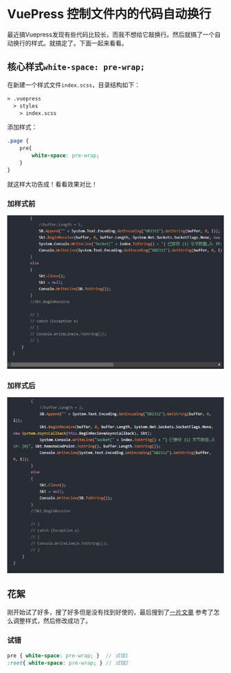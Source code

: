 # VuePress 控制文件内的代码自动换行

最近搞Vuepress发现有些代码比较长，而我不想给它敲换行。然后就搞了一个自动换行的样式。就搞定了。下面一起来看看。

## 核心样式`white-space: pre-wrap;`

在新建一个样式文件`index.scss`，目录结构如下：

```txt
> .vuepress
  > styles
    > index.scss 
```

添加样式：

```scss
.page {
    pre{
        white-space: pre-wrap;
    }    
}
```

就这样大功告成！看看效果对比！

### 加样式前

![code_1](./resources/vuepress/code_1.png)

### 加样式后

![code_2](./resources/vuepress/code_2.png)

## 花絮

刚开始试了好多，搜了好多但是没有找到好使的，最后搜到了[一片文章](http://vuepress.wmm66.com/%E5%89%8D%E7%AB%AF%E5%BC%80%E5%8F%91/vue/vuepress%E7%AE%80%E5%8D%95%E6%95%99%E7%A8%8B.html#%E6%A0%B7%E5%BC%8F%E4%BF%AE%E6%94%B9) 参考了怎么调整样式，然后修改成功了。

### 试错

```scss
pre { white-space: pre-wrap; }  // 试错1
:root{ white-space: pre-wrap; } // 试错2
```
